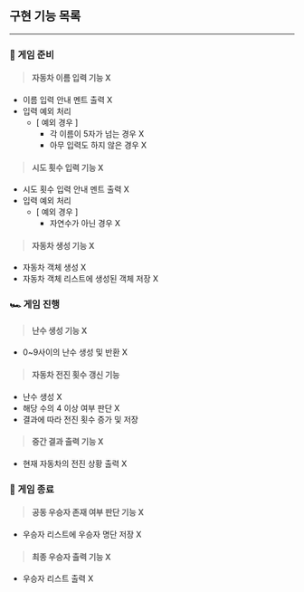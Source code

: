 ## 구현 기능 목록

---
### 🛞 게임 준비
> #### 자동차 이름 입력 기능 X
- 이름 입력 안내 멘트 출력 X
- 입력 예외 처리 
  - [ 예외 경우 ]
    - 각 이름이 5자가 넘는 경우 X
    - 아무 입력도 하지 않은 경우 X
> #### 시도 횟수 입력 기능 X
- 시도 횟수 입력 안내 멘트 출력 X
- 입력 예외 처리
  - [ 예외 경우 ]
    - 자연수가 아닌 경우 X
    
> #### 자동차 생성 기능 X
- 자동차 객체 생성 X
- 자동차 객체 리스트에 생성된 객체 저장 X

### 🏎️ 게임 진행
> #### 난수 생성 기능 X
- 0~9사이의 난수 생성 및 반환 X

> #### 자동차 전진 횟수 갱신 기능
- 난수 생성 X
- 해당 수의 4 이상 여부 판단 X
- 결과에 따라 전진 횟수 증가 및 저장

> #### 중간 결과 출력 기능 X
- 현재 자동차의 전진 상황 출력 X

### 🎉 게임 종료
> #### 공동 우승자 존재 여부 판단 기능 X
- 우승자 리스트에 우승자 명단 저장 X

> #### 최종 우승자 출력 기능 X
- 우승자 리스트 출력 X

